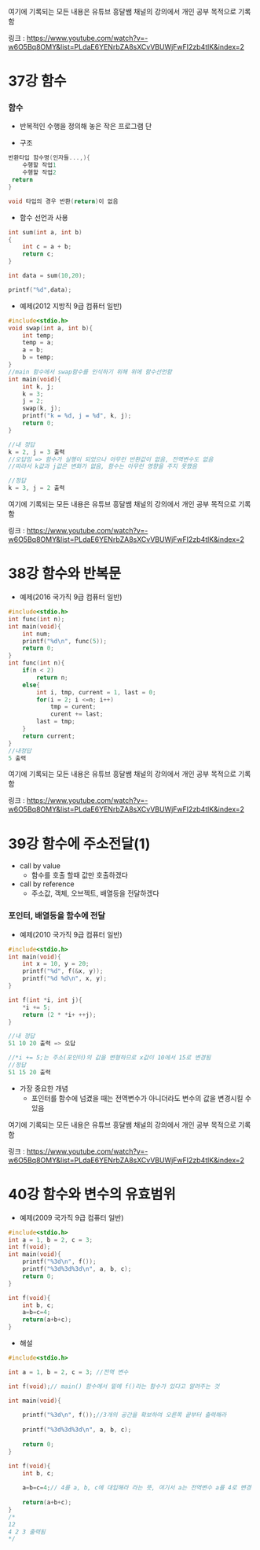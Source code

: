 여기에 기록되는 모든 내용은 유튜브 흥달쌤 채널의 강의에서 개인 공부 목적으로 기록함

링크 : https://www.youtube.com/watch?v=-w6O5Bq8OMY&list=PLdaE6YENrbZA8sXCvVBUWjFwFI2zb4tlK&index=2

# 37강 함수

### 함수

- 반복적인 수행을 정의해 놓은 작은 프로그램 단

- 구조

```c
반환타입 함수명(인자들...,){
    수행할 작업1
    수행할 작업2
 return
}

void 타입의 경우 반환(return)이 없음
```

- 함수 선언과 사용

```c
int sum(int a, int b)
{
    int c = a + b;
    return c;
}

int data = sum(10,20);

printf("%d",data);
```

- 예제(2012 지방직 9급 컴퓨터 일반)

```c
#include<stdio.h>
void swap(int a, int b){
    int temp;
    temp = a;
    a = b;
    b = temp;
}
//main 함수에서 swap함수를 인식하기 위해 위에 함수선언함
int main(void){
    int k, j;
    k = 3;
    j = 2;
    swap(k, j);
    printf("k = %d, j = %d", k, j);
    return 0;
}

//내 정답
k = 2, j = 3 출력 
//오답임 => 함수가 실행이 되었으나 아무런 반환값이 없음, 전역변수도 없음
//따라서 k값과 j값은 변화가 없음, 함수는 아무런 영향을 주지 못했음

//정답
k = 3, j = 2 출력 
```

여기에 기록되는 모든 내용은 유튜브 흥달쌤 채널의 강의에서 개인 공부 목적으로 기록함

링크 : https://www.youtube.com/watch?v=-w6O5Bq8OMY&list=PLdaE6YENrbZA8sXCvVBUWjFwFI2zb4tlK&index=2

# 38강 함수와 반복문

- 예제(2016 국가직 9급 컴퓨터 일반)

```c
#include<stdio.h>
int func(int n);
int main(void){
    int num;
    printf("%d\n", func(5));
    return 0;
}
int func(int n){
    if(n < 2)
        return n;
    else{
        int i, tmp, current = 1, last = 0;
        for(i = 2; i <=n; i++)
            tmp = curent;
        	curent += last;
        last = tmp;
    }
    return current;
}
//내정답
5 출력
```

여기에 기록되는 모든 내용은 유튜브 흥달쌤 채널의 강의에서 개인 공부 목적으로 기록함

링크 : https://www.youtube.com/watch?v=-w6O5Bq8OMY&list=PLdaE6YENrbZA8sXCvVBUWjFwFI2zb4tlK&index=2

# 39강 함수에 주소전달(1)

- call by value
  - 함수를 호출 할때 값만 호출하겠다
- call by reference
  - 주소값, 객체, 오브젝트, 배열등을 전달하겠다

### 포인터, 배열등을 함수에 전달

- 예제(2010 국가직 9급 컴퓨터 일반)

```c
#include<stdio.h>
int main(void){
    int x = 10, y = 20;
    printf("%d", f(&x, y));
    printf("%d %d\n", x, y);
}

int f(int *i, int j){
    *i += 5;
    return (2 * *i+ ++j);
}

//내 정답
51 10 20 출력 => 오답

//*i += 5;는 주소(포인터)의 값을 변형하므로 x값이 10에서 15로 변경됨
//정답
51 15 20 출력
```

- 가장 중요한 개념
  - 포인터를 함수에 넘겼을 때는 전역변수가 아니더라도 변수의 값을 변경시킬 수 있음

여기에 기록되는 모든 내용은 유튜브 흥달쌤 채널의 강의에서 개인 공부 목적으로 기록함

링크 : https://www.youtube.com/watch?v=-w6O5Bq8OMY&list=PLdaE6YENrbZA8sXCvVBUWjFwFI2zb4tlK&index=2

# 40강 함수와 변수의 유효범위

- 예제(2009 국가직 9급 컴퓨터 일반)

```c
#include<stdio.h>
int a = 1, b = 2, c = 3;
int f(void);
int main(void){
    printf("%3d\n", f());
    printf("%3d%3d%3d\n", a, b, c);
    return 0;
}

int f(void){
    int b, c;
    a=b=c=4;
    return(a+b+c);
}
```

- 해설

```c
#include<stdio.h>

int a = 1, b = 2, c = 3; //전역 변수

int f(void);// main() 함수에서 밑에 f()라는 함수가 있다고 알려주는 것

int main(void){
    
    printf("%3d\n", f());//3개의 공간을 확보하여 오른쪽 끝부터 출력해라
    
    printf("%3d%3d%3d\n", a, b, c);
    
    return 0;
}

int f(void){
    int b, c;
    
    a=b=c=4;// 4를 a, b, c에 대입해라 라는 뜻, 여기서 a는 전역변수 a를 4로 변경
    
    return(a+b+c);
}
/*
12
4 2 3 출력됨
*/
```

